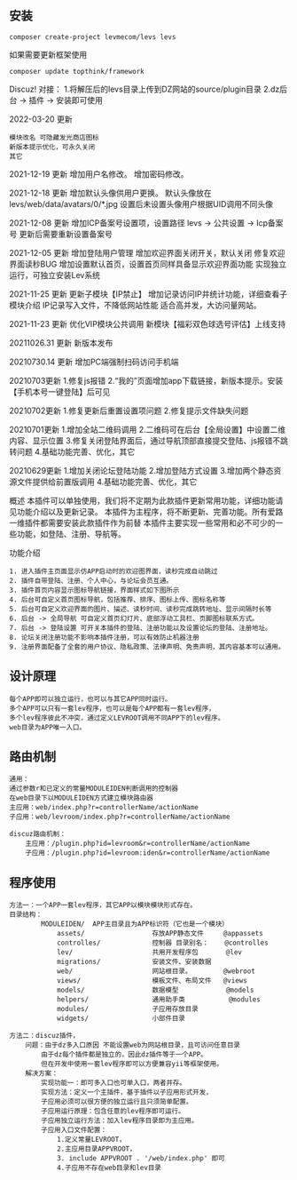 
## 安装

~~~
composer create-project levmecom/levs levs
~~~

如果需要更新框架使用
~~~
composer update topthink/framework
~~~

Discuz! 对接：
1.将解压后的levs目录上传到DZ网站的source/plugin目录 
2.dz后台 -> 插件 -> 安装即可使用

2022-03-20 更新

    模块改名 可隐藏发光商店图标
    新版本提示优化，可永久关闭
    其它

2021-12-19 更新
    增加用户名修改。
    增加密码修改。

2021-12-18 更新
    增加默认头像供用户更换。
    默认头像放在levs/web/data/avatars/0/*.jpg
    设置后未设置头像用户根据UID调用不同头像

2021-12-08 更新
    增加ICP备案号设置项，设置路径 levs -> 公共设置 -> Icp备案号
    更新后需要重新设置备案号

2021-12-05 更新
    增加登陆用户管理
    增加欢迎界面关闭开关，默认关闭
    修复欢迎界面读秒BUG
    增加设置默认首页，设置首页同样具备显示欢迎界面功能
    实现独立运行，可独立安装Lev系统

2021-11-25 更新
    更新子模块【IP禁止】
    增加记录访问IP并统计功能，详细查看子模块介绍
    IP记录写入文件，不降低网站性能
    适合高并发，大访问量网站。

2021-11-23 更新
    优化VIP模块公共调用
    新模块【福彩双色球选号评估】上线支持

20211026.31 更新
新版本发布

20210730.14 更新
增加PC端强制扫码访问手机端

20210703更新
   1.修复js报错
   2.“我的”页面增加app下载链接，新版本提示。安装【手机本号一键登陆】后可见

20210702更新
   1.修复更新后重置设置项问题
   2.修复提示文件缺失问题

20210701更新
   1.增加全站二维码调用
   2.二维码可在后台【全局设置】中设置二维内容、显示位置
   3.修复关闭登陆界面后，通过导航顶部直接提交登陆、js报错不跳转问题
   4.基础功能完善、优化，其它

20210629更新
   1.增加关闭论坛登陆功能
   2.增加登陆方式设置
   3.增加两个静态资源文件提供给前置版调用
   4.基础功能完善、优化，其它

概述
本插件可以单独使用，我们将不定期为此款插件更新常用功能，详细功能请见功能介绍以及更新记录。
本插件为主程序，将不断更新、完善功能。所有爱路一维插件都需要安装此款插件作为前替
本插件主要实现一些常用和必不可少的一些功能，如登陆、注册、导航等。

功能介绍
   
    1. 进入插件主页面显示仿APP启动时的欢迎图界面，读秒完成自动跳过
    2. 插件自带登陆、注册、个人中心，与论坛会员互通。
    3. 插件首页内容显示图标导航链接，界面样式如下图所示
    4. 后台可自定义首页图标导航，包括推荐、排序、图标上传、图标名称等
    5. 后台可自定义欢迎界面的图片、描述、读秒时间、读秒完成跳转地址、显示间隔时长等
    6. 后台 -> 全局导航 可自定义首页幻灯片、底部浮动工具栏、页脚图标联系方式。
    7. 后台 -> 登陆设置 可开关本插件的登陆、注册功能以及设置论坛的登陆、注册地址。
    8. 论坛关闭注册功能不影响本插件注册，可以有效防止机器注册
    9. 注册界面配备了全套的用户协议、隐私政策、法律声明、免责声明，其内容基本可以通用。

设计原理
-------------------
    每个APP即可以独立运行，也可以与其它APP同时运行。
    多个APP可以只有一套lev程序，也可以是每个APP都有一套lev程序，
    多个lev程序彼此不冲突，通过定义LEVROOT调用不同APP下的lev程序。
    web目录为APP唯一入口。
    
路由机制
-------------------

    通用：
    通过参数r和已定义的常量MODULEIDEN判断调用的控制器
    在web目录下以MODULEIDEN方式建立模块路由器
    主应用：web/index.php?r=controllerName/actionName
    子应用：web/levroom/index.php?r=controllerName/actionName

    discuz路由机制：
        主应用：/plugin.php?id=levroom&r=controllerName/actionName
        子应用：/plugin.php?id=levroom:iden&r=controllerName/actionName
        
        


程序使用
-------------------
    方法一：一个APP一套lev程序，其它APP以模块模块形式存在。
    目录结构：
            MODULEIDEN/  APP主目录且为APP标识符（它也是一个模块）
                assets/                 存放APP静态文件     @appassets
                controlles/             控制器 目录别名：    @controlles
                lev/                    共用开发程序包       @lev
                migrations/             安装文件、安装数据 
                web/                    网站根目录。        @webroot
                views/                  模板文件、布局文件   @views
                models/                 数据模型            @models
                helpers/                通用助手类           @modules
                modules/                子应用存放目录
                widgets/                小部件目录

    方法二：discuz插件，
        问题：由于dz多入口原因 不能设置web为网站根目录，且可访问任意目录
            由于dz每个插件都是独立的，因此dz插件等于一个APP。
            但在开发中使用一套lev程序即可以方便兼容yii等框架使用。
        解决方案：
            实现功能一：即可多入口也可单入口，两者并存。
            实现方法：定义一个主插件，基于插件以子应用形式开发，
            子应用必须可以很方便的独立运行且只须简单配置。
            子应用运行原理：包含任意的lev程序即可运行。
            子应用独立运行方法：加入lev程序目录即为主应用。
            子应用入口文件配置：
                1.定义常量LEVROOT，
                2.主应用目录APPVROOT，
                3. include APPVROOT . '/web/index.php' 即可
                4.子应用不存在web目录和lev目录

